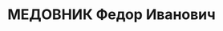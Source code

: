 ---
title: МЕДОВНИК Федор Иванович
description: '1897 г.р., урож. с.Оленовки, Черниговской области, УССР, украинец, гражданин
  СССР, соц. происх. из служащих, жит. ст.Усть-Быстрянская, Константиновского района,
  АЧК, Зав. Усть-Быстрянской больницей.

  Арестован 30.07.1937 г. Константиновским РО НКВД по ст.58-7-10-11 УК РСФСР.

  Осуждён 15.12.1937 г. ВК Верховного суда СССР по ст.58-7-8-11 УК РСФСР к расстрелу,
  приговор приведён в исполнение 16.12.1937г. в г.Ростове-на-Дону. 20.03.1958 г. ВК
  Верховного суда СССР дело в отношении Медовника Ф.И, производством прекращено, за
  отсутствием состава преступления.'
---